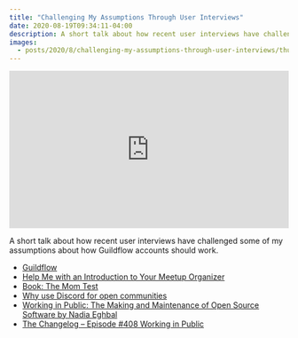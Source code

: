 ```yaml
---
title: "Challenging My Assumptions Through User Interviews"
date: 2020-08-19T09:34:11-04:00
description: A short talk about how recent user interviews have challenged some of my assumptions about how Guildflow accounts should work.
images:
  - posts/2020/8/challenging-my-assumptions-through-user-interviews/thumb.jpeg
---
```


<div style="padding:56.25% 0 0 0;position:relative;"><iframe src="https://player.vimeo.com/video/449301496" style="position:absolute;top:0;left:0;width:100%;height:100%;" frameborder="0" allow="autoplay; fullscreen" allowfullscreen></iframe></div><script src="https://player.vimeo.com/api/player.js"></script>

A short talk about how recent user interviews have challenged some of my assumptions about how Guildflow accounts should work.

* [Guildflow](https://guildflow.com/)
* [Help Me with an Introduction to Your Meetup Organizer](http://mikezornek.com/posts/2020/8/help-me-with-an-introduction-to-your-meetup-organizer/)
* [Book: The Mom Test](http://momtestbook.com/)
* [Why use Discord for open communities](https://www.christopherbiscardi.com/why-use-discord-for-open-communities)
* [Working in Public: The Making and Maintenance of Open Source Software by Nadia Eghbal](https://www.amazon.com/dp/0578675862/)
* [The Changelog – Episode #408 Working in Public](https://changelog.com/podcast/408)